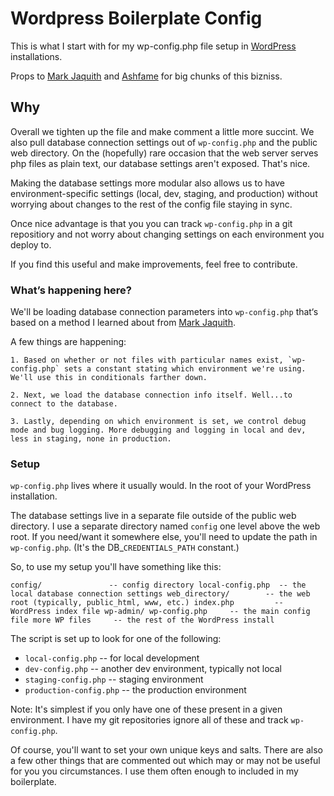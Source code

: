 # Wordpress Boilerplate Config
This is what I start with for my wp-config.php file setup in [WordPress](http://wordpress.org) installations.

Props to [Mark Jaquith](https://github.com/markjaquith) and [Ashfame](https://github.com/ashfame) for big chunks of this bizniss.

## Why
Overall we tighten up the file and make comment a little more succint. We also pull database connection settings out of `wp-config.php` and the public web directory. On the (hopefully) rare occasion that the web server serves php files as plain text, our database settings aren't exposed. That's nice.

Making the database settings more modular also allows us to have environment-specific settings (local, dev, staging, and production) without worrying about changes to the rest of the config file staying in sync. 

Once nice advantage is that you you can track `wp-config.php` in a git repositiory and not worry about changing settings on each environment you deploy to. 

If you find this useful and make improvements, feel free to contribute. 

### What’s happening here?

We'll be loading database connection parameters into `wp-config.php` that‘s based on a method I learned about from [Mark Jaquith](https://github.com/markjaquith).

A few things are happening:

	1. Based on whether or not files with particular names exist, `wp-config.php` sets a constant stating which environment we're using. We'll use this in conditionals farther down.

	2. Next, we load the database connection info itself. Well...to connect to the database.

	3. Lastly, depending on which environment is set, we control debug mode and bug logging. More debugging and logging in local and dev, less in staging, none in production.

### Setup

`wp-config.php` lives where it usually would. In the root of your WordPress installation.

The database settings live in a separate file outside of the public web directory. I use a separate directory named `config` one level above the web root. If you need/want it somewhere else, you'll need to update the path in `wp-config.php`. (It's the DB_`CREDENTIALS_PATH` constant.)

So, to use my setup you'll have something like this:

`
config/               -- config directory
    local-config.php  -- the local database connection settings
web_directory/        -- the web root (typically, public_html, www, etc.)
	index.php         -- WordPress index file
	wp-admin/
    wp-config.php     -- the main config file
    more WP files     -- the rest of the WordPress install
`

The script is set up to look for one of the following:
 * `local-config.php`       -- for local development
 * `dev-config.php`         -- another dev environment, typically not local
 * `staging-config.php`     -- staging environment
 * `production-config.php`  -- the production environment

Note: It's simplest if you only have one of these present in a given environment. I have my git repositories ignore  all of these and track `wp-config.php`. 

Of course, you'll want to set your own unique keys and salts. There are also a few other things that are commented out which may or may not be useful for you you circumstances. I use them often enough to included in my boilerplate.